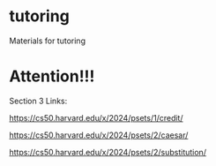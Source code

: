 # tutoring
Materials for tutoring

# Attention!!!
Section 3 Links:

https://cs50.harvard.edu/x/2024/psets/1/credit/

https://cs50.harvard.edu/x/2024/psets/2/caesar/

https://cs50.harvard.edu/x/2024/psets/2/substitution/
